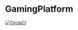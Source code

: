 # GamingPlatform

[![CircleCI](https://dl.circleci.com/status-badge/img/gh/MozcaltiGit/GamingPlatform/tree/main.svg?style=svg)](https://dl.circleci.com/status-badge/redirect/gh/MozcaltiGit/GamingPlatform/tree/main)
